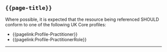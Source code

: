 ## <code>{{page-title}}</code>

Where possible, it is expected that the resource being referenced SHOULD conform to one of the following UK Core profiles:

- {{pagelink:Profile-Practitioner}}
- {{pagelink:Profile-PractitionerRole}}

 ---
